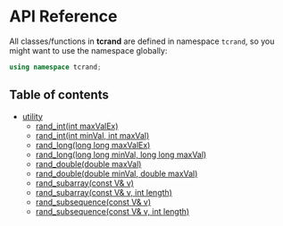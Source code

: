 # API Reference

All classes/functions in **tcrand** are defined in namespace `tcrand`, so you might want to use the namespace globally:

```cpp
using namespace tcrand;
```

## Table of contents

- [utility](utility.md)
  - [rand_int(int maxValEx)](utility.md#rand_int__int)
  - [rand_int(int minVal, int maxVal)](utility.md#rand_int__int_int)
  - [rand_long(long long maxValEx)](utility.md#rand_long__longlong)
  - [rand_long(long long minVal, long long maxVal)](utility.md#rand_long__longlong_longlong)
  - [rand_double(double maxVal)](utility.md#rand_double__double)
  - [rand_double(double minVal, double maxVal)](utility.md#rand_double__double_double)
  - [rand_subarray(const V& v)](utility.md#rand_subarray__V)
  - [rand_subarray(const V& v, int length)](utility.md#rand_subarray__V_int)
  - [rand_subsequence(const V& v)](utility.md#rand_subarray__V)
  - [rand_subsequence(const V& v, int length)](utility.md#rand_subarray__V_int)

